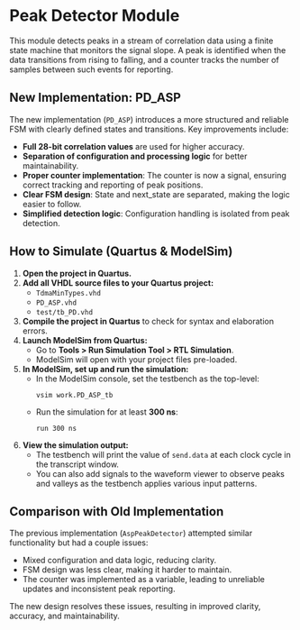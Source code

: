 # Peak Detector Module

This module detects peaks in a stream of correlation data using a finite state machine that monitors the signal slope. A peak is identified when the data transitions from rising to falling, and a counter tracks the number of samples between such events for reporting.

## New Implementation: PD_ASP

The new implementation (`PD_ASP`) introduces a more structured and reliable FSM with clearly defined states and transitions. Key improvements include:

- **Full 28-bit correlation values** are used for higher accuracy.
- **Separation of configuration and processing logic** for better maintainability.
- **Proper counter implementation**: The counter is now a signal, ensuring correct tracking and reporting of peak positions.
- **Clear FSM design**: State and next_state are separated, making the logic easier to follow.
- **Simplified detection logic**: Configuration handling is isolated from peak detection.


## How to Simulate (Quartus & ModelSim)

1. **Open the project in Quartus.**
2. **Add all VHDL source files to your Quartus project:**
   - `TdmaMinTypes.vhd` 
   - `PD_ASP.vhd`
   - `test/tb_PD.vhd`
3. **Compile the project in Quartus** to check for syntax and elaboration errors.
4. **Launch ModelSim from Quartus:**
   - Go to **Tools > Run Simulation Tool > RTL Simulation**.
   - ModelSim will open with your project files pre-loaded.
5. **In ModelSim, set up and run the simulation:**
   - In the ModelSim console, set the testbench as the top-level:
     ```
     vsim work.PD_ASP_tb
     ```
   - Run the simulation for at least **300 ns**:
     ```
     run 300 ns
     ```
6. **View the simulation output:**
   - The testbench will print the value of `send.data` at each clock cycle in the transcript window.
   - You can also add signals to the waveform viewer to observe peaks and valleys as the testbench applies various input patterns.

## Comparison with Old Implementation

The previous implementation (`AspPeakDetector`) attempted similar functionality but had a couple issues:

- Mixed configuration and data logic, reducing clarity.
- FSM design was less clear, making it harder to maintain.
- The counter was implemented as a variable, leading to unreliable updates and inconsistent peak reporting.

The new design resolves these issues, resulting in improved clarity, accuracy, and maintainability.